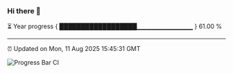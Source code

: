 ### Hi there 👋

⏳ Year progress { ██████████████████▁▁▁▁▁▁▁▁▁▁▁▁ } 61.00 %

---

⏰ Updated on Mon, 11 Aug 2025 15:45:31 GMT

![Progress Bar CI](https://github.com/IshwaranRudhara/GIT-ACTION/workflows/Progress%20Bar%20CI/badge.svg)
